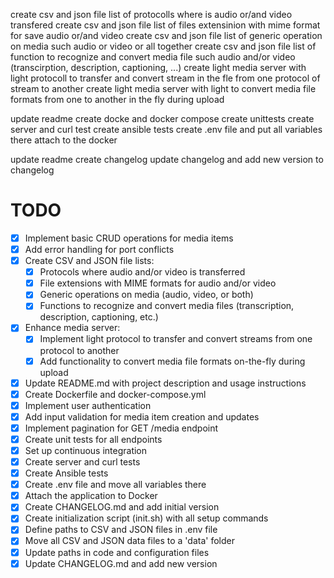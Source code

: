 create csv and json file list of protocolls where is audio or/and video transfered
create csv and json file list of files extensinion with mime format for save audio or/and video
create csv and json file list of generic operation on media such audio or video or all together
create csv and json file list of function to recognize and convert media file such audio and/or video (transcirption, description, captioning, ...)
create light media server with light protocoll to transfer and convert stream in the fle from one protocol of stream to another
create light media server with light to convert media file formats from one to another in the fly during upload

update readme
create docke and docker compose
create unittests
create server and curl test
create ansible tests
create .env file and put all variables there
attach to the docker

update readme
create changelog 
update changelog and add new version to changelog

# TODO

- [x] Implement basic CRUD operations for media items
- [x] Add error handling for port conflicts
- [x] Create CSV and JSON file lists:
  - [x] Protocols where audio and/or video is transferred
  - [x] File extensions with MIME formats for audio and/or video
  - [x] Generic operations on media (audio, video, or both)
  - [x] Functions to recognize and convert media files (transcription, description, captioning, etc.)
- [x] Enhance media server:
  - [x] Implement light protocol to transfer and convert streams from one protocol to another
  - [x] Add functionality to convert media file formats on-the-fly during upload
- [x] Update README.md with project description and usage instructions
- [x] Create Dockerfile and docker-compose.yml
- [x] Implement user authentication
- [x] Add input validation for media item creation and updates
- [x] Implement pagination for GET /media endpoint
- [x] Create unit tests for all endpoints
- [x] Set up continuous integration
- [x] Create server and curl tests
- [x] Create Ansible tests
- [x] Create .env file and move all variables there
- [x] Attach the application to Docker
- [x] Create CHANGELOG.md and add initial version
- [x] Create initialization script (init.sh) with all setup commands
- [x] Define paths to CSV and JSON files in .env file
- [x] Move all CSV and JSON data files to a 'data' folder
- [x] Update paths in code and configuration files
- [x] Update CHANGELOG.md and add new version
